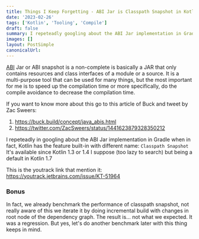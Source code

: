 ```yaml
---
title: Things I Keep Forgetting - ABI Jar is Classpath Snapshot in Kotlin
date: '2023-02-26'
tags: ['Kotlin', 'Tooling', 'Compile']
draft: false
summary: I repeteadly googling about the ABI Jar implementation in Gradle when in fact, Kotlin has the feature built-in with different name
images: []
layout: PostSimple
canonicalUrl:
---
```


[ABI](https://en.wikipedia.org/wiki/Application_binary_interface) Jar or ABI snapshot is a non-complete is basically a JAR that only contains resources and
class interfaces of a module or a source. It is a multi-purpose tool that can be used for many things, but the most important for me is to
speed up the compilation time or more specifically, do the compile avoidance to decrease the compilation time.

If you want to know more about this go to this article of Buck and tweet by Zac Sweers:

1. https://buck.build/concept/java_abis.html
2. https://twitter.com/ZacSweers/status/1441623879328350212

I repeteadly in googling about the ABI Jar implementation in Gradle when in fact, Kotlin has the feature built-in with different name: `Classpath Snapshot`
It's available since Kotlin 1.3 or 1.4 I suppose (too lazy to search) but being a default in Kotlin 1.7

This is the youtrack link that mention it: https://youtrack.jetbrains.com/issue/KT-51964

### Bonus

In fact, we already benchmark the performance of classpath snapshot, not really aware of this we iterate it by doing incremental build with changes
in root node of the dependency graph. The result is… not what we expected. It was a regression. But yes, let's do another benchmark later with this
thing keeps in mind.
